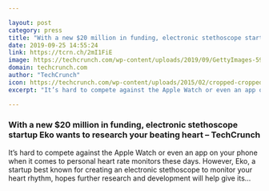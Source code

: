 ```yaml
---

layout: post
category: press
title: "With a new $20 million in funding, electronic stethoscope startup Eko wants to research your beating heart"
date: 2019-09-25 14:55:24
link: https://tcrn.ch/2mI1FiE
image: https://techcrunch.com/wp-content/uploads/2019/09/GettyImages-594836455.jpg?w=533
domain: techcrunch.com
author: "TechCrunch"
icon: https://techcrunch.com/wp-content/uploads/2015/02/cropped-cropped-favicon-gradient.png?w=180
excerpt: "It’s hard to compete against the Apple Watch or even an app on your phone when it comes to personal heart rate monitors these days. However, Eko, a startup best known for creating an electronic stethoscope to monitor your heart rhythm, hopes further research and development will help give its…"

---
```


### With a new $20 million in funding, electronic stethoscope startup Eko wants to research your beating heart – TechCrunch

It’s hard to compete against the Apple Watch or even an app on your phone when it comes to personal heart rate monitors these days. However, Eko, a startup best known for creating an electronic stethoscope to monitor your heart rhythm, hopes further research and development will help give its…